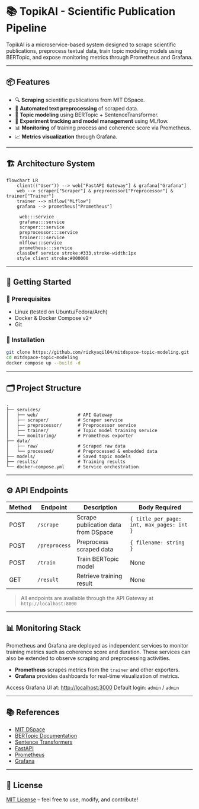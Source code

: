 # 📚 TopikAI - Scientific Publication Pipeline

TopikAI is a microservice-based system designed to scrape scientific publications, preprocess textual data, train topic modeling models using BERTopic, and expose monitoring metrics through Prometheus and Grafana.

---

## 📦 Features

* 🔍 **Scraping** scientific publications from MIT DSpace.
* 🧹 **Automated text preprocessing** of scraped data.
* 🧠 **Topic modeling** using BERTopic + SentenceTransformer.
* 🧪 **Experiment tracking and model management** using MLflow.
* 📊 **Monitoring** of training process and coherence score via Prometheus.
* 📈 **Metrics visualization** through Grafana.

---

## 🏗️ Architecture System


```mermaid
flowchart LR
    client(("User")) --> web["FastAPI Gateway"] & grafana["Grafana"]
    web --> scraper["Scraper"] & preprocessor["Preprocessor"] & trainer["Trainer"]
    trainer --> mlflow["MLflow"]
    grafana --> prometheus["Prometheus"]

     web:::service
     grafana:::service
     scraper:::service
     preprocessor:::service
     trainer:::service
     mlflow:::service
     prometheus:::service
    classDef service stroke:#333,stroke-width:1px
    style client stroke:#000000
```

---

## 🚀 Getting Started

### 🧰 Prerequisites

* Linux (tested on Ubuntu/Fedora/Arch)
* Docker & Docker Compose v2+
* Git

### 🔧 Installation

```bash
git clone https://github.com/rizkyaqil04/mitdspace-topic-modeling.git
cd mitdspace-topic-modeling
docker compose up --build -d
```

---

## 🗂️ Project Structure

```
.
├── services/
│   ├── web/               # API Gateway
│   ├── scraper/           # Scraper service
│   ├── preprocessor/      # Preprocessor service
│   ├── trainer/           # Topic model training service
│   └── monitoring/        # Prometheus exporter
├── data/
│   ├── raw/               # Scraped raw data
│   └── processed/         # Preprocessed & embedded data
├── models/                # Saved topic models
├── results/               # Training results
└── docker-compose.yml     # Service orchestration
```

---

## ⚙️ API Endpoints

| Method | Endpoint      | Description                         | Body Required                             |
| ------ | ------------- | ----------------------------------- | ----------------------------------------- |
| POST   | `/scrape`     | Scrape publication data from DSpace | `{ title_per_page: int, max_pages: int }` |
| POST   | `/preprocess` | Preprocess scraped data             | `{ filename: string }`                    |
| POST   | `/train`      | Train BERTopic model                | None                                      |
| GET    | `/result`     | Retrieve training result            | None                                      |

> All endpoints are available through the API Gateway at `http://localhost:8000`

---

## 📊 Monitoring Stack

Prometheus and Grafana are deployed as independent services to monitor training metrics such as coherence score and duration. These services can also be extended to observe scraping and preprocessing activities.

* **Prometheus** scrapes metrics from the `trainer` and other exporters.
* **Grafana** provides dashboards for real-time visualization of metrics.

Access Grafana UI at: [http://localhost:3000](http://localhost:3000)
Default login: `admin` / `admin`

---

## 📚 References

* [MIT DSpace](https://dspace.mit.edu/)
* [BERTopic Documentation](https://maartengr.github.io/BERTopic/)
* [Sentence Transformers](https://www.sbert.net/)
* [FastAPI](https://fastapi.tiangolo.com/)
* [Prometheus](https://prometheus.io/)
* [Grafana](https://grafana.com/)

---

## 📄 License

[MIT License](LICENSE) – feel free to use, modify, and contribute!
